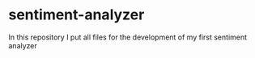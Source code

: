 # sentiment-analyzer
In this repository I put all files for the development of my first sentiment analyzer 
